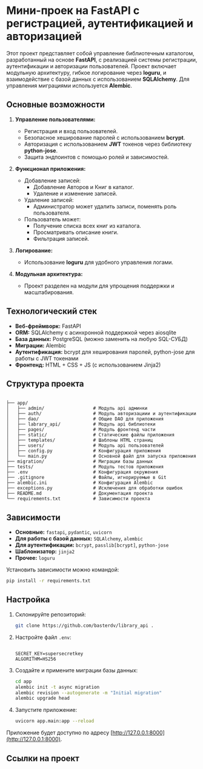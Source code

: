# Мини-проек на FastAPI с регистрацией, аутентификацией и авторизацией

Этот проект представляет собой управление библиотечным каталогом, разработанный на основе **FastAPI**, с реализацией
системы регистрации, аутентификации и авторизации пользователей. Проект включает модульную архитектуру, гибкое
логирование через **loguru**, и взаимодействие с базой данных с использованием **SQLAlchemy**. Для управления миграциями
используется **Alembic**.

## Основные возможности

1. **Управление пользователями:**
    - Регистрация и вход пользователей.
    - Безопасное хеширование паролей с использованием **bcrypt**.
    - Авторизация с использованием **JWT** токенов через библиотеку **python-jose**.
    - Защита эндпоинтов с помощью ролей и зависимостей.

2. **Функционал приложения:**
    - Добавление записей:
        - Добавление Авторов и Книг в каталог.
        - Удаление и изменение записей.
    - Удаление записей:
        - Администратор может удалить записи, поменять роль пользователя.
    - Пользователь может:
        - Получение списка всех книг из каталога.
        - Просматривать описание книги.
        - Фильтрация записей.

3. **Логирование:**
    - Использование **loguru** для удобного управления логами.

4. **Модульная архитектура:**
    - Проект разделен на модули для упрощения поддержки и масштабирования.

## Технологический стек

- **Веб-фреймворк:** FastAPI
- **ORM:** SQLAlchemy с асинхронной поддержкой через aiosqlite
- **База данных:** PostgreSQL (можно заменить на любую SQL-СУБД)
- **Миграции:** Alembic
- **Аутентификация:** bcrypt для хеширования паролей, python-jose для работы с JWT токенами
- **Фронтенд:** HTML + CSS + JS (с использованием Jinja2)

## Структура проекта

```

├── app/
│   ├── admin/                  # Модуль api админки
│   ├── auth/                   # Модуль авторизациии и аутентификации
│   ├── dao/                    # Общие DAO для приложения  
│   ├── labrary_api/            # Модуль api библиотеки
│   ├── pages/                  # Модуль фронтенд части
│   ├── static/                 # Статические файлы приложения
│   ├── templates/              # Шаблоны HTML страниц   
│   ├── users/                  # Модуль api пользователей  
│   ├── config.py               # Конфигурация приложения
│   └── main.py                 # Основной файл для запуска приложения  
├── migration/                  # Миграции базы данных
├── tests/                      # Модуль тестов приложения
├── .env                        # Конфигурация окружения
├── .gitignore                  # Файлы, игнорируемые в Git
├── alembic.ini                 # Конфигурация Alembic
├── exceptions.py               # Исключения для обработки ошибок
├── README.md                   # Документация проекта
└── requirements.txt            # Зависимости проекта
```

## Зависимости

- **Основные:** `fastapi`, `pydantic`, `uvicorn`
- **Для работы с базой данных:** `SQLAlchemy`,  `alembic`
- **Для аутентификации:** `bcrypt`, `passlib[bcrypt]`, `python-jose`
- **Шаблонизатор:** `jinja2`
- **Прочее:**  `loguru`

Установить зависимости можно командой:

```bash
pip install -r requirements.txt
```

## Настройка

1. Склонируйте репозиторий:

   ```bash
   git clone https://github.com/basterdv/library_api .
   ```

2. Настройте файл `.env`:

   ```envDB_HOST=localhost

   SECRET_KEY=supersecretkey
   ALGORITHM=HS256
   ```

3. Создайте и примените миграции базы данных:

   ```bash
   cd app
   alembic init -t async migration
   alembic revision --autogenerate -m "Initial migration"
   alembic upgrade head
   ```

4. Запустите приложение:

   ```bash
   uvicorn app.main:app --reload
   ```

Приложение будет доступно по адресу [http://127.0.0.1:8000](http://127.0.0.1:8000).


## Ссылки на проект

